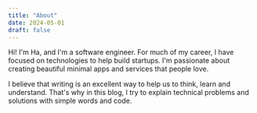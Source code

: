 ```yaml
---
title: "About"
date: 2024-05-01
draft: false
---
```


Hi! I'm Ha, and I'm a software engineer. For much of my career, I have focused on technologies to help build startups. I'm passionate about creating beautiful minimal apps and services that people love.

I believe that writing is an excellent way to help us to think, learn and understand. That's why in this blog, I try to explain technical problems and solutions with simple words and code.
